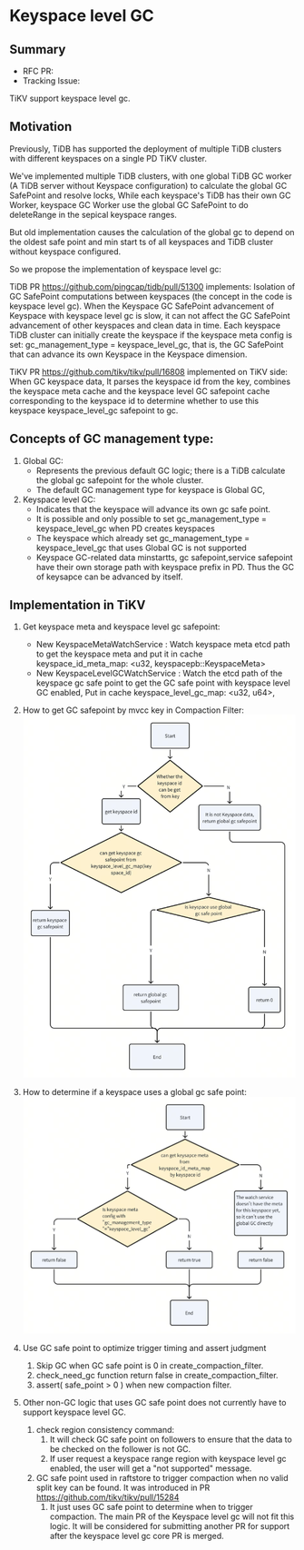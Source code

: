 # Keyspace level GC

## Summary

- RFC PR:
- Tracking Issue: 

TiKV support keyspace level gc.

## Motivation

Previously, TiDB has supported the deployment of multiple TiDB clusters with different keyspaces on a single PD TiKV cluster.

We've implemented multiple TiDB clusters, with one global TiDB GC worker (A TiDB server without Keyspace configuration) to calculate the global GC SafePoint and resolve locks, While each keyspace's TiDB has their own GC Worker, keyspace GC Worker use the global GC SafePoint to do deleteRange in the sepical keyspace ranges.

But old implementation causes the calculation of the global gc to depend on the oldest safe point and min start ts of all keyspaces and TiDB cluster without keyspace configured.

So we propose the implementation of keyspace level gc:

TiDB PR https://github.com/pingcap/tidb/pull/51300 implements: Isolation of GC SafePoint computations between keyspaces (the concept in the code is keyspace level gc). When the Keyspace GC SafePoint advancement of Keyspace with keyspace level gc is slow, it can not affect the GC SafePoint advancement of other keyspaces and clean data in time. Each keyspace TiDB cluster can initially create the keyspace if the keyspace meta config is set: gc_management_type = keyspace_level_gc, that is, the GC SafePoint that can advance its own Keyspace in the Keyspace dimension.

TiKV PR https://github.com/tikv/tikv/pull/16808 implemented on TiKV side: When GC keyspace data, It parses the keyspace id from the key, combines the keyspace meta cache and the keyspace level GC safepoint cache corresponding to the keyspace id to determine whether to use this keyspace keyspace_level_gc safepoint to gc.

## Concepts of GC management type:
1. Global GC:
    - Represents the previous default GC logic; there is a TiDB calculate the global gc safepoint for the whole cluster.
    - The default GC management type for keyspace is Global GC,
2. Keyspace level GC:
    - Indicates that the keyspace will advance its own gc safe point.
    - It is possible and only possible to set gc_management_type = keyspace_level_gc when PD creates keyspaces
    - The keyspace which already set gc_management_type = keyspace_level_gc that uses Global GC is not supported
    - Keyspace GC-related data minstartts, gc safepoint,service safepoint have their own storage path with keyspace prefix in PD. Thus the GC of keysapce can be advanced by itself.


## Implementation in TiKV
1. Get keyspace meta and keyspace level gc safepoint:
    - New KeyspaceMetaWatchService : Watch keyspace meta etcd path to get the keyspace meta and put it in cache keyspace_id_meta_map: <u32, keyspacepb::KeyspaceMeta>
    - New KeyspaceLevelGCWatchService : Watch the etcd path of the keyspace gc safe point to get the GC safe point with keyspace level GC enabled, Put in cache keyspace_level_gc_map: <u32, u64>,

2. How to get GC safepoint by mvcc key in Compaction Filter:
![img.png](../media/keyspace-level-gc-get-gc-sp.png)

3. How to determine if a keyspace uses a global gc safe point:
![img.png](../media/keyspace-level-gc-is-global-gc.png)

4. Use GC safe point to optimize trigger timing and assert judgment
   1. Skip GC when GC safe point is 0 in create_compaction_filter.
   2. check_need_gc function return false in create_compaction_filter.
   3. assert( safe_point > 0 ) when new compaction filter.

5. Other non-GC logic that uses GC safe point does not currently have to support keyspace level GC.
   1. check region consistency command: 
      1. It will check GC safe point on followers to ensure that the data to be checked on the follower is not GC. 
      2. If user request a keyspace range region with keyspace level gc enabled, the user will get a "not supported" message.
   2. GC safe point used in raftstore to trigger compaction when no valid split key can be found. It was introduced in PR https://github.com/tikv/tikv/pull/15284
      1. It just uses GC safe point to determine when to trigger compaction. The main PR of the Keyspace level gc will not fit this logic. It will be considered for submitting another PR for support after the keyspace level gc core PR is merged.